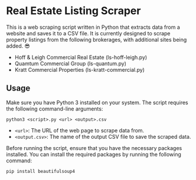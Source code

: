 # Real Estate Listing Scraper

This is a web scraping script written in Python that extracts data from a website and saves it to a CSV file. It is currently designed to scrape property listings from the following brokerages, with additional sites being added. :sunglasses:

- Hoff & Leigh Commercial Real Estate (ls-hoff-leigh.py)
- Quamtum Commercial Group (ls-quantum.py)
- Kratt Commercial Properties (ls-kratt-commercial.py)

## Usage

Make sure you have Python 3 installed on your system. The script requires the following command-line arguments:

`python3 <script>.py <url> <output>.csv`

- `<url>`: The URL of the web page to scrape data from.
- `<output.csv>`: The name of the output CSV file to save the scraped data.

Before running the script, ensure that you have the necessary packages installed. You can install the required packages by running the following command:

`pip install beautifulsoup4`
